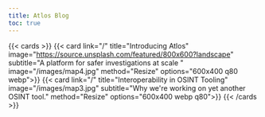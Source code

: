```yaml
---
title: Atlos Blog
toc: true
---
```


{{< cards >}}
  {{< card link="/" title="Introducing Atlos" image="https://source.unsplash.com/featured/800x600?landscape" subtitle="A platform for safer investigations at scale " image="/images/map4.jpg"  method="Resize" options="600x400 q80 webp">}}
  {{< card link="/" title="Interoperability in OSINT Tooling" image="/images/map3.jpg" subtitle="Why we're working on yet another OSINT tool." method="Resize" options="600x400 webp q80">}}
{{< /cards >}}
